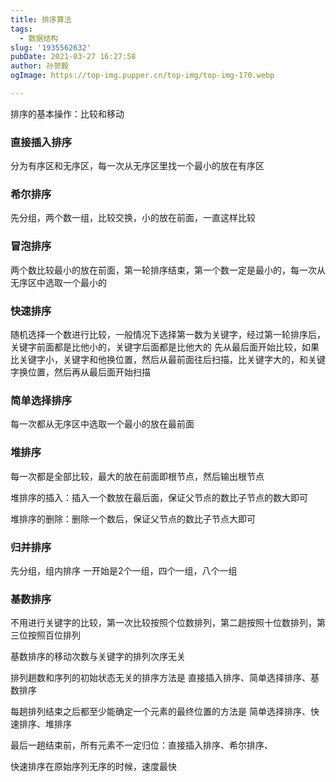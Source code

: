 ```yaml
---
title: 排序算法
tags:
  - 数据结构
slug: '1935562632'
pubDate: 2021-03-27 16:27:58
author: 孙贺毅
ogImage: https://top-img.pupper.cn/top-img/top-img-170.webp

---
```


排序的基本操作：比较和移动

<!-- more -->

### 直接插入排序

分为有序区和无序区，每一次从无序区里找一个最小的放在有序区

### 希尔排序

先分组，两个数一组，比较交换，小的放在前面，一直这样比较

### 冒泡排序

两个数比较最小的放在前面，第一轮排序结束，第一个数一定是最小的，每一次从无序区中选取一个最小的

### 快速排序

随机选择一个数进行比较，一般情况下选择第一数为关键字，经过第一轮排序后，关键字前面都是比他小的，关键字后面都是比他大的 先从最后面开始比较，如果比关键字小，关键字和他换位置，然后从最前面往后扫描，比关键字大的，和关键字换位置，然后再从最后面开始扫描

### 简单选择排序

每一次都从无序区中选取一个最小的放在最前面

### 堆排序

每一次都是全部比较，最大的放在前面即根节点，然后输出根节点

堆排序的插入：插入一个数放在最后面，保证父节点的数比子节点的数大即可

堆排序的删除：删除一个数后，保证父节点的数比子节点大即可

### 归并排序

先分组，组内排序 一开始是2个一组，四个一组，八个一组

### 基数排序

不用进行关键字的比较，第一次比较按照个位数排列，第二趟按照十位数排列，第三位按照百位排列

基数排序的移动次数与关键字的排列次序无关

排列趟数和序列的初始状态无关的排序方法是 直接插入排序、简单选择排序、基数排序

每趟排列结束之后都至少能确定一个元素的最终位置的方法是 简单选择排序、快速排序、堆排序

最后一趟结束前，所有元素不一定归位：直接插入排序、希尔排序、

快速排序在原始序列无序的时候，速度最快